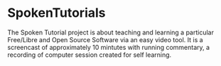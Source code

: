 # SpokenTutorials
The Spoken Tutorial project is about teaching and learning a particular Free/Libre and Open Source Software via an easy video tool. It is a screencast of approximately 10 mintutes with running commentary, a recording of computer session created for self learning.

